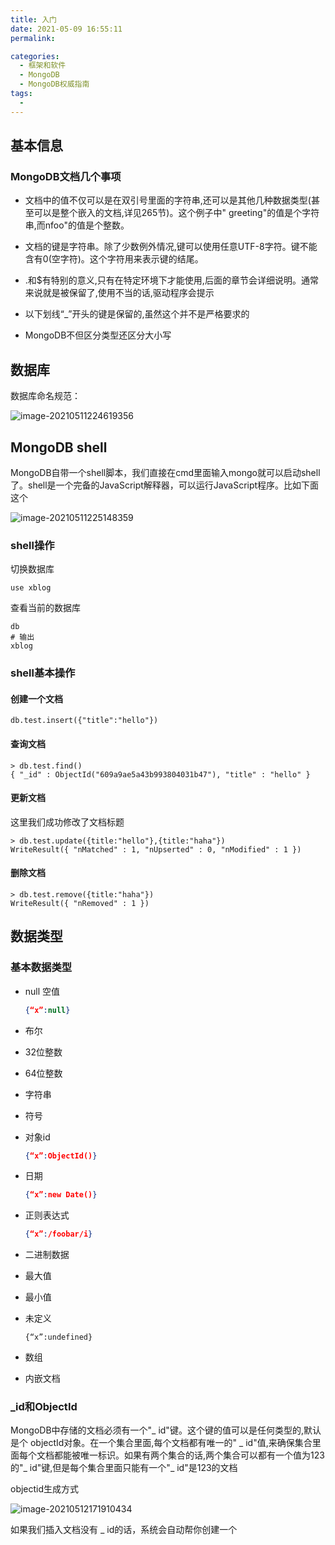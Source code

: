 ```yaml
---
title: 入门
date: 2021-05-09 16:55:11
permalink: 

categories:
  - 框架和软件
  - MongoDB
  - MongoDB权威指南
tags:
  - 
---
```


## 基本信息

### MongoDB文档几个事项

- 文档中的值不仅可以是在双引号里面的字符串,还可以是其他几种数据类型(甚至可以是整个嵌入的文档,详见265节)。这个例子中" greeting"的值是个字符串,而nfoo"的值是个整数。

- 文档的键是字符串。除了少数例外情况,键可以使用任意UTF-8字符。键不能含有0(空字符)。这个字符用来表示键的结尾。

- .和$有特别的意义,只有在特定环境下才能使用,后面的章节会详细说明。通常来说就是被保留了,使用不当的话,驱动程序会提示
- 以下划线“_”开头的键是保留的,虽然这个并不是严格要求的
- MongoDB不但区分类型还区分大小写

## 数据库

数据库命名规范：

![image-20210511224619356](https://img.xiaoyou66.com/2021/05/11/f88e76f87a300.png)

## MongoDB shell

MongoDB自带一个shell脚本，我们直接在cmd里面输入mongo就可以启动shell了。shell是一个完备的JavaScript解释器，可以运行JavaScript程序。比如下面这个

![image-20210511225148359](https://img.xiaoyou66.com/2021/05/11/a4935730b88b6.png)

### shell操作

切换数据库

```shell
use xblog
```

查看当前的数据库

```shell
db
# 输出
xblog
```

### shell基本操作

#### 创建一个文档

```shell
db.test.insert({"title":"hello"})
```

#### 查询文档

```shell
> db.test.find()
{ "_id" : ObjectId("609a9ae5a43b993804031b47"), "title" : "hello" }
```

#### 更新文档

这里我们成功修改了文档标题

```
> db.test.update({title:"hello"},{title:"haha"})
WriteResult({ "nMatched" : 1, "nUpserted" : 0, "nModified" : 1 })
```

#### 删除文档

```shell
> db.test.remove({title:"haha"})
WriteResult({ "nRemoved" : 1 })
```

## 数据类型

### 基本数据类型

- null 空值

  ```json
  {“x”:null}
  ```

- 布尔

- 32位整数

- 64位整数

- 字符串

- 符号

- 对象id

   ```json
   {“x”:ObjectId()}
   ```

- 日期

   ```json
   {“x”:new Date()}
   ```

- 正则表达式

   ```json
   {“x”:/foobar/i}
   ```

- 二进制数据

- 最大值

- 最小值

- 未定义

  ```
  {“x”:undefined}
  ```

- 数组
- 内嵌文档

### _id和ObjectId

MongoDB中存储的文档必须有一个"_ id"键。这个键的值可以是任何类型的,默认是个 objectId对象。在一个集合里面,每个文档都有唯一的" _ id"值,来确保集合里面每个文档都能被唯一标识。如果有两个集合的话,两个集合可以都有一个值为123的"_ id"键,但是每个集合里面只能有一个"_ id"是123的文档

objectid生成方式

![image-20210512171910434](https://img.xiaoyou66.com/2021/05/12/054134e8357c2.png)

如果我们插入文档没有 _ id的话，系统会自动帮你创建一个





